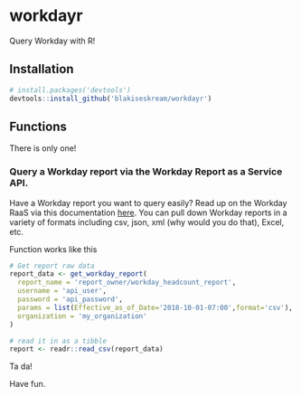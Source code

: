 # workdayr

Query Workday with R!

## Installation
  
```r
# install.packages('devtools')
devtools::install_github('blakiseskream/workdayr')
```

## Functions

There is only one!

### Query a Workday report via the Workday Report as a Service API.

Have a Workday report you want to query easily? Read up on the Workday RaaS via this documentation [here](https://docs.workato.com/connectors/workday/workday_raas.html). You can pull down Workday reports in a variety of formats including csv, json, xml (why would you do that), Excel, etc.

Function works like this
 
```r
# Get report raw data
report_data <- get_workday_report(
  report_name = 'report_owner/workday_headcount_report', 
  username = 'api_user', 
  password = 'api_password', 
  params = list(Effective_as_of_Date='2018-10-01-07:00',format='csv'), 
  organization = 'my_organization'
)

# read it in as a tibble
report <- readr::read_csv(report_data)
```

Ta da!

Have fun.
